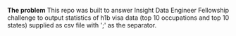 <b fontsize=16>The problem</b>
This repo was built to answer Insight Data Engineer Fellowship challenge to output statistics of h1b visa data (top 10 occupations and top 10 states) supplied as csv file with ';' as the separator.
